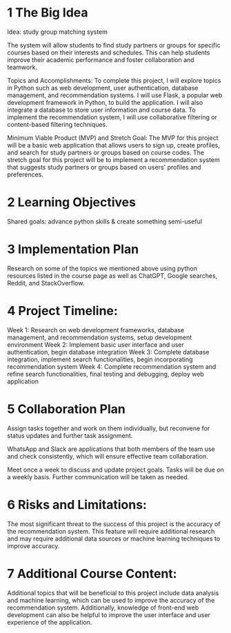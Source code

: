 # 1 The Big Idea
Idea: study group matching system

The system will allow students to find study partners or groups for specific courses based on their interests and schedules. This can help students improve their academic performance and foster collaboration and teamwork.

Topics and Accomplishments:
To complete this project, I will explore topics in Python such as web development, user authentication, database management, and recommendation systems. I will use Flask, a popular web development framework in Python, to build the application. I will also integrate a database to store user information and course data. To implement the recommendation system, I will use collaborative filtering or content-based filtering techniques.

Minimum Viable Product (MVP) and Stretch Goal:
The MVP for this project will be a basic web application that allows users to sign up, create profiles, and search for study partners or groups based on course codes. The stretch goal for this project will be to implement a recommendation system that suggests study partners or groups based on users' profiles and preferences.

# 2 Learning Objectives
Shared goals: advance python skills & create something semi-useful

# 3 Implementation Plan
Research on some of the topics we mentioned above using python resources listed in the course page as well as ChatGPT, Google searches, Reddit, and StackOverflow.

# 4 Project Timeline:
Week 1: Research on web development frameworks, database management, and recommendation systems, setup development environment
Week 2: Implement basic user interface and user authentication, begin database integration
Week 3: Complete database integration, implement search functionalities, begin incorporating recommendation system
Week 4: Complete recommendation system and refine search functionalities, final testing and debugging, deploy web application


# 5 Collaboration Plan
Assign tasks together and work on them individually, but reconvene for status updates and further task assignment. 

WhatsApp and Slack are applications that both members of the team use and check consistently, which will ensure effective team collaboration. 

Meet once a week to discuss and update project goals. Tasks will be due on a weekly basis. Further communication will be taken as needed.


# 6 Risks and Limitations:
The most significant threat to the success of this project is the accuracy of the recommendation system. This feature will require additional research and may require additional data sources or machine learning techniques to improve accuracy.

# 7 Additional Course Content:
Additional topics that will be beneficial to this project include data analysis and machine learning, which can be used to improve the accuracy of the recommendation system. Additionally, knowledge of front-end web development can also be helpful to improve the user interface and user experience of the application.
